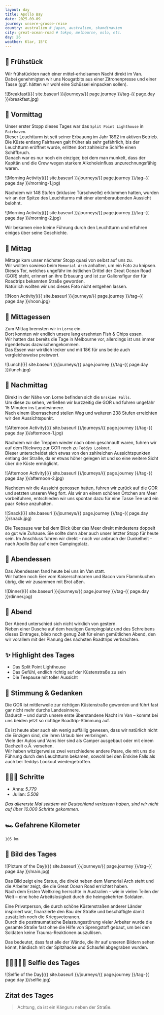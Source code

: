 ```yaml
---
layout: day
title: Apollo Bay
date: 2025-09-09
journey: unsere-grosse-reise
country: australien # japan, australien, skandinavien
city: great-ocean-road # tokyo, melbourne, oslo, etc.
day: 26
weather: Klar, 15°C
---
```


## 🥐 Frühstück

Wir frühstückten nach einer mittel-erholsamen Nacht direkt im Van.  
Dabei genehmigten wir uns Nougatbits aus einer Zitronenpresse und einer Tasse (ggf. hätten wir wohl eine Schüssel einpacken sollen).

![Breakfast]({{ site.baseurl }}/journeys/{{ page.journey }}/tag-{{ page.day }}/breakfast.jpg)

## 🌅 Vormittag

Unser erster Stopp dieses Tages war das `Split Point Lighthouse` in `Fairhaven`.  
Dieser Leuchtturm ist seit seiner Erbauung im Jahr 1892 im aktiven Betrieb.  
Die Küste entlang Fairhaven galt früher als sehr gefährlich, bis der Leuchtturm eröffnet wurde, erlitten dort zahlreiche Schiffe einen Schiffbruch.  
Danach war es nur noch ein einziger, bei dem man munkelt, dass der Kapitän und die Crew wegen starkem Alkoholeinfluss unzurechnungsfähig waren. 

![Morning Activity]({{ site.baseurl }}/journeys/{{ page.journey }}/tag-{{ page.day }}/morning-1.jpg)

Nachdem wir 148 Stufen (inklusive Türschwelle) erklommen hatten, wurden wir an der Spitze des Leuchtturms mit einer atemberaubenden Aussicht belohnt.

![Morning Activity]({{ site.baseurl }}/journeys/{{ page.journey }}/tag-{{ page.day }}/morning-2.jpg)

Wir bekamen eine kleine Führung durch den Leuchtturm und erfuhren einiges über seine Geschichte.

## 🌇 Mittag

Mittags kam unser nächster Stopp quasi von selbst auf uns zu.  
Wir wollten sowieso beim `Memorial Arch` anhalten, um ein Foto zu knipsen.  
Dieses Tor, welches ungefähr im östlichen Drittel der Great Ocean Road (GOR) steht, erinnert an ihre Erbauung und ist zur Galionsfigur der für Roadtrips bekannten Straße geworden.  
Natürlich wollten wir uns dieses Foto nicht entgehen lassen.

![Noon Activity]({{ site.baseurl }}/journeys/{{ page.journey }}/tag-{{ page.day }}/noon.jpg)

## 🍣 Mittagessen

Zum Mittag bremsten wir in `Lorne` ein.  
Dort konnten wir endlich unsere lang ersehnten Fish & Chips essen.  
Wir hatten das bereits die Tage in Melbourne vor, allerdings ist uns immer irgendetwas dazwischengekommen.  
Das Essen war wirklich lecker und mit 18€ für uns beide auch vergleichsweise preiswert.

![Lunch]({{ site.baseurl }}/journeys/{{ page.journey }}/tag-{{ page.day }}/lunch.jpg)

## 🌆 Nachmittag

Direkt in der Nähe von Lorne befinden sich die `Erskine Falls`.  
Um diese zu sehen, verließen wir kurzzeitig die GOR und fuhren ungefähr 15 Minuten ins Landesinnere.  
Nach einem überraschend steilen Weg und weiteren 238 Stufen erreichten wir den Aussichtspunkt.

![Afternoon Activity]({{ site.baseurl }}/journeys/{{ page.journey }}/tag-{{ page.day }}/afternoon-1.jpg)

Nachdem wir die Treppen wieder nach oben geschnauft waren, fuhren wir auf dem Rückweg zur GOR noch zu `Teddys Lookout`.  
Dieser unterscheidet sich etwas von den zahlreichen Aussichtspunkten entlang der Straße, da er etwas höher gelegen ist und so eine weitere Sicht über die Küste ermöglicht.

![Afternoon Activity]({{ site.baseurl }}/journeys/{{ page.journey }}/tag-{{ page.day }}/afternoon-2.jpg)

Nachdem wir die Aussicht genossen hatten, fuhren wir zurück auf die GOR und setzten unseren Weg fort.
Als wir an einem schönen Örtchen am Meer vorbeifuhren, entschieden wir uns spontan dazu für eine Tasse Tee und ein paar Kekse anzuhalten.

![Snack]({{ site.baseurl }}/journeys/{{ page.journey }}/tag-{{ page.day }}/snack.jpg)

Die Teepause war bei dem Blick über das Meer direkt mindestens doppelt so gut wie Zuhause.
Sie sollte dann aber auch unser letzter Stopp für heute sein.
Im Anschluss fuhren wir direkt - noch vor anbruch der Dunkelheit - nach Apollo Bay auf einen Campingplatz.

## 🍜 Abendessen

Das Abendessen fand heute bei uns im Van statt.  
Wir hatten noch Eier vom Kaiserschmarren und Bacon vom Flammkuchen übrig, die wir zusammen mit Brot aßen.

![Dinner]({{ site.baseurl }}/journeys/{{ page.journey }}/tag-{{ page.day }}/dinner.jpg)

## 🌙 Abend

Der Abend unterschied sich nicht wirklich von gestern.  
Neben einer Dusche auf dem heutigen Campingplatz und des Schreibens dieses Eintrages, blieb noch genug Zeit für einen gemütlichen Abend, den wir vorallem mit der Planung des nächsten Roadtrips verbrachten.

## ✨ Highlight des Tages

- Das Split Point Lighthouse
- Das Gefühl, endlich richtig auf der Küstenstraße zu sein
- Die Teepause mit toller Aussicht

## 💭 Stimmung & Gedanken

Die GOR ist mittlerweile zur richtigen Küstenstraße geworden und führt fast gar nicht mehr durchs Landesinnere.  
Dadurch – und durch unsere erste überstandene Nacht im Van – kommt bei uns beiden jetzt so richtige Roadtrip-Stimmung auf.

Es ist heute aber auch ein wenig auffällig gewesen, dass wir natürlich nicht die Einzigen sind, die ihren Urlaub hier verbringen.  
Viele der Autos und Vans hier sind als Camper ausgebaut oder mit einem Dachzelt o.Ä. versehen.  
Wir haben witzigerweise zwei verschiedene andere Paare, die mit uns die Führung durch den Leuchtturm bekamen, sowohl bei den Erskine Falls als auch bei Teddys Lookout wiedergetroffen.

## 🏃🏽‍♀️ Schritte

- Anna: _5.779_  
- Julian: _5.508_

_Das allererste Mal seitdem wir Deutschland verlassen haben, sind wir nicht auf über 10.000 Schritte gekommen._

## 🏎️ Gefahrene Kilometer

`105 km`

## 📸 Bild des Tages

![Picture of the Day]({{ site.baseurl }}/journeys/{{ page.journey }}/tag-{{ page.day }}/main.jpg)

Das Bild zeigt eine Statue, die direkt neben dem Memorial Arch steht und die Arbeiter zeigt, die die Great Ocean Road errichtet haben.  
Nach dem Ersten Weltkrieg herrschte in Australien – wie in vielen Teilen der Welt – eine hohe Arbeitslosigkeit durch die heimgekehrten Soldaten.

Eine Privatperson, die durch schöne Küstenstraßen anderer Länder inspiriert war, finanzierte den Bau der Straße und beschäftigte damit zusätzlich noch die Kriegsveteranen.  
Durch die posttraumatische Belastungsstörung vieler Arbeiter wurde die gesamte Straße fast ohne die Hilfe von Sprengstoff gebaut, um bei den Soldaten keine Trauma-Reaktionen auszulösen.

Das bedeutet, dass fast alle der Wände, die ihr auf unseren Bildern sehen könnt, händisch mit der Spitzhacke und Schaufel abgegraben wurden.

## 👩🏻‍🤝‍👨🏽 Selfie des Tages

![Selfie of the Day]({{ site.baseurl }}/journeys/{{ page.journey }}/tag-{{ page.day }}/selfie.jpg)

## Zitat des Tages

> Achtung, da ist ein Känguru neben der Straße.
